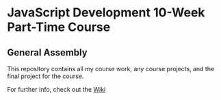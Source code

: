 # JavaScript Development 10-Week Part-Time Course

## General Assembly

This repository contains all my course work, any course projects, and the final project
for the course.

For further info, check out the [Wiki](https://github.com/RHieger/js-5-8/wiki)  

